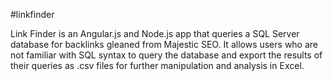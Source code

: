 #linkfinder

Link Finder is an Angular.js and Node.js app that queries a SQL Server database for backlinks gleaned from Majestic SEO. It allows users who are not familiar with SQL syntax to query the database and export the results of their queries as .csv files for further manipulation and analysis in Excel.